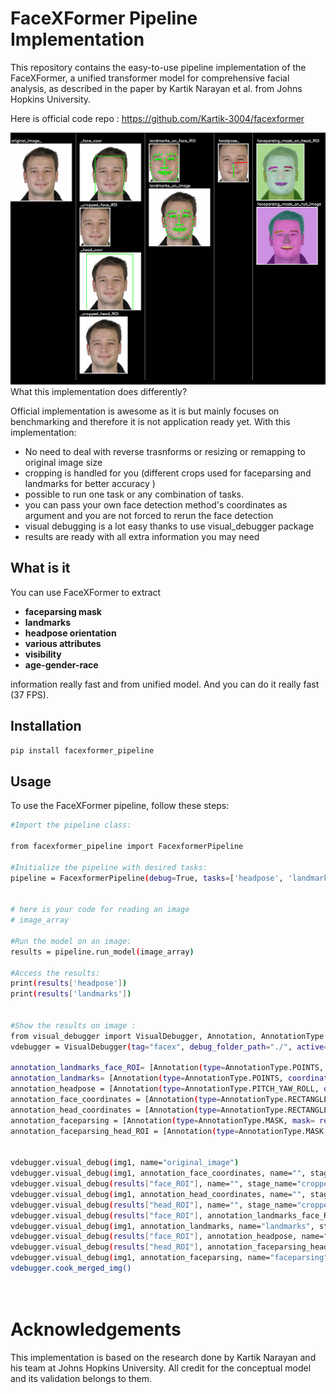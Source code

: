 # FaceXFormer Pipeline Implementation

This repository contains the easy-to-use pipeline implementation of the FaceXFormer, a unified transformer model for comprehensive facial analysis, as described in the paper by Kartik Narayan et al. from Johns Hopkins University. 

Here is official code repo : https://github.com/Kartik-3004/facexformer


![Example Image](0_merged.png)
What this implementation does differently?

Official implementation is awesome as it is but mainly focuses on benchmarking and therefore it is not application ready yet. With this implementation: 

- No need to deal with reverse trasnforms or resizing or remapping to original image size
- cropping is handled for you (different crops used for faceparsing and landmarks for better accuracy )
- possible to run one task or any combination of tasks. 
- you can pass your own face detection method's coordinates as argument and you are not forced to rerun the face detection
- visual debugging is a lot easy thanks to use visual_debugger package
- results are ready with all extra information you may need


## What is it 

You can use FaceXFormer to extract
- **faceparsing mask**
- **landmarks**
- **headpose orientation**
- **various attributes** 
- **visibility** 
- **age-gender-race** 

information really fast and from unified model.  And you can do it really fast (37 FPS).


## Installation
   ```bash
   pip install facexformer_pipeline 
   ```

## Usage

To use the FaceXFormer pipeline, follow these steps:

```bash
#Import the pipeline class:

from facexformer_pipeline import FacexformerPipeline

#Initialize the pipeline with desired tasks:
pipeline = FacexformerPipeline(debug=True, tasks=['headpose', 'landmark', 'faceparsing'])


# here is your code for reading an image 
# image_array

#Run the model on an image:
results = pipeline.run_model(image_array)

#Access the results:
print(results['headpose'])
print(results['landmarks'])


#Show the results on image :
from visual_debugger import VisualDebugger, Annotation, AnnotationType
vdebugger = VisualDebugger(tag="facex", debug_folder_path="./", active=True)

annotation_landmarks_face_ROI= [Annotation(type=AnnotationType.POINTS, coordinates= results["landmarks_face_ROI"], color=(0, 255, 0))]
annotation_landmarks= [Annotation(type=AnnotationType.POINTS, coordinates= results["landmarks"], color=(0, 255, 0))]
annotation_headpose = [Annotation(type=AnnotationType.PITCH_YAW_ROLL, orientation= results["headpose"], color=(0, 255, 0))]
annotation_face_coordinates = [Annotation(type=AnnotationType.RECTANGLE, coordinates= results["face_coordinates"], color=(0, 255, 0))]
annotation_head_coordinates = [Annotation(type=AnnotationType.RECTANGLE, coordinates= results["head_coordinates"], color=(0, 255, 0))]
annotation_faceparsing = [Annotation(type=AnnotationType.MASK, mask= results["faceparsing_mask"], color=(0, 255, 0))]
annotation_faceparsing_head_ROI = [Annotation(type=AnnotationType.MASK, mask= results["faceparsing_mask_head_ROI"], color=(0, 255, 0))]


vdebugger.visual_debug(img1, name="original_image")
vdebugger.visual_debug(img1, annotation_face_coordinates, name="", stage_name="face_coor")
vdebugger.visual_debug(results["face_ROI"], name="", stage_name="cropped_face_ROI")
vdebugger.visual_debug(img1, annotation_head_coordinates, name="", stage_name="head_coor")
vdebugger.visual_debug(results["head_ROI"], name="", stage_name="cropped_head_ROI")
vdebugger.visual_debug(results["face_ROI"], annotation_landmarks_face_ROI, name="landmarks", stage_name= "on_face_ROI")
vdebugger.visual_debug(img1, annotation_landmarks, name="landmarks", stage_name= "on_image")
vdebugger.visual_debug(results["face_ROI"], annotation_headpose, name="headpose")
vdebugger.visual_debug(results["head_ROI"], annotation_faceparsing_head_ROI,name="faceparsing",  stage_name="mask_on_head_ROI")
vdebugger.visual_debug(img1, annotation_faceparsing, name="faceparsing", stage_name="mask_on_full_image")
vdebugger.cook_merged_img()




```

# Acknowledgements

This implementation is based on the research done by Kartik Narayan and his team at Johns Hopkins University. All credit for the conceptual model and its validation belongs to them.
